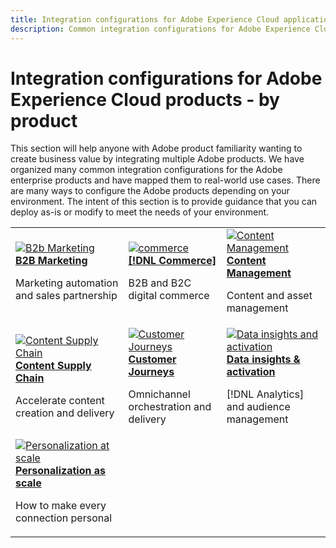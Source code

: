 ```yaml
---
title: Integration configurations for Adobe Experience Cloud applications - by product
description: Common integration configurations for Adobe Experience Cloud applications organized by product.
---
```


# Integration configurations for Adobe Experience Cloud products - by product

This section will help anyone with Adobe product familiarity wanting to create business value by integrating multiple Adobe products.  We have organized many common integration configurations for the Adobe enterprise products and have mapped them to real-world use cases.  There are many ways to configure the Adobe products depending on your environment.  The intent of this section is to provide guidance that you can deploy as-is or modify to meet the needs of your environment.


<table>
<tr>
    <td>
      <a  href="./b2b.md"><img alt="B2b Marketing" src="https://cdn.experienceleague.adobe.com/thumb/b2b.png"/></a>
      <div><strong><a href="./b2b.md">B2B Marketing</a></strong></div>
      <p>
        Marketing automation and sales partnership
      </p>
    </td>
   <td>
      <a  href="./commerce.md"><img alt="commerce" src="https://cdn.experienceleague.adobe.com/thumb/commerce.png"/></a>
      <div><strong><a href="./commerce.md">[!DNL Commerce]</a></strong></div>
      <p>
        B2B and B2C digital commerce
      </p>
   </td>    
   <td>
      <a  href="./content-management.md"><img alt="Content Management" src="https://cdn.experienceleague.adobe.com/thumb/content-management.png"/></a>
      <div><strong><a href="./content-management.md">Content Management</a></strong></div>
      <p>
        Content and asset management
      </p>
   </td>
</tr>
<tr>
   <td>
      <a  href="./content-supply-chain.md"><img alt="Content Supply Chain" src="https://cdn.experienceleague.adobe.com/thumb/content-supply-chain.png"/></a>
      <div><strong><a href="./content-supply-chain.md">Content Supply Chain</a></strong></div>
      <p>
        Accelerate content creation and delivery
      </p> 
    </td>
   <td>
      <a  href="./customer-journeys.md"><img alt="Customer Journeys" src="https://cdn.experienceleague.adobe.com/thumb/customer-journeys.png"/></a>
      <div><strong><a href="./customer-journeys.md">Customer Journeys</a></strong></div>
      <p>
        Omnichannel orchestration and delivery
      </p> 
    </td>
   <td>
      <a  href="./data-insights.md"><img alt="Data insights and activation" src="https://cdn.experienceleague.adobe.com/thumb/data-insights.png"/></a>
      <div><strong><a href="./data-insights.md"> Data insights & activation</a></strong></div>
      <p>
        [!DNL Analytics] and audience management
      </p>
   </td>  
</tr>
<tr>
   <td>
      <a  href="./personalization.md"><img alt="Personalization at scale" src="https://cdn.experienceleague.adobe.com/thumb/personalization.png"/></a>
      <div><strong><a href="./personalization.md">Personalization as scale</a></strong></div>
      <p>
        How to make every connection personal
      </p>
   </td>
</table>

